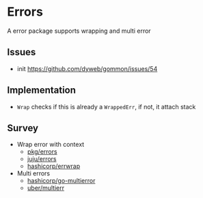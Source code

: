 # Errors

A error package supports wrapping and multi error

## Issues

- init https://github.com/dyweb/gommon/issues/54

## Implementation

- `Wrap` checks if this is already a `WrappedErr`, if not, it attach stack

## Survey

- Wrap error with context
  - [pkg/errors](doc/pkg-errors.md)
  - [juju/errors](doc/juju-errors.md)
  - [hashicorp/errwrap](doc/hashicorp-errwrap.md)
- Multi errors
  - [hashicorp/go-multierror](doc/hashicorp-go-multierror.md)
  - [uber/multierr](doc/uber-multierr.md)